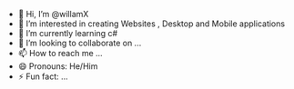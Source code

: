 - 👋 Hi, I’m @willamX
- 👀 I’m interested in creating Websites , Desktop and Mobile applications
- 🌱 I’m currently learning c#
- 💞️ I’m looking to collaborate on ...
- 📫 How to reach me ...
- 😄 Pronouns: He/Him
- ⚡ Fun fact: ...

<!---
nevanX/nevanX is a ✨ special ✨ repository because its `README.md` (this file) appears on your GitHub profile.
You can click the Preview link to take a look at your changes.
--->

